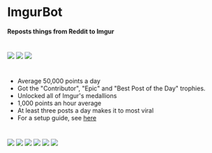 # ImgurBot

**Reposts things from Reddit to Imgur**
#
![](https://i.imgur.com/QNsWcHG.png)
![](https://i.imgur.com/M2X2Mgt.png)
![](https://i.imgur.com/XaCjin4.png)
#
- Average 50,000 points a day
- Got the "Contributor", "Epic" and "Best Post of the Day" trophies.
- Unlocked all of Imgur's medallions
- 1,000 points an hour average
- At least three posts a day makes it to most viral
- For a setup guide, see [here](https://mr-steal-your-script.github.io/ImgurBot.html?)
#
![](https://i.imgur.com/Xa08yPP.png)
![](https://i.imgur.com/5QZY9in.png)
![](https://i.imgur.com/K7Mtl2a.png)
![](https://i.imgur.com/B7aJuVJ.png)
![](https://i.imgur.com/BojmcQc.png)
![](https://i.imgur.com/EARWHAF.png)
